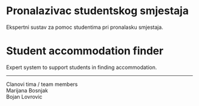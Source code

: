 # Pronalazivac studentskog smjestaja
Ekspertni sustav za pomoc studentima pri pronalasku smjestaja.

# Student accommodation finder
Expert system to support students in finding accommodation.

**************************************************************
Clanovi tima / team members<br />
Marijana Bosnjak<br />
Bojan Lovrovic<br />
